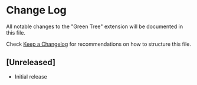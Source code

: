 # Change Log

All notable changes to the "Green Tree" extension will be documented in this file.

Check [Keep a Changelog](http://keepachangelog.com/) for recommendations on how to structure this file.

## [Unreleased]

- Initial release
